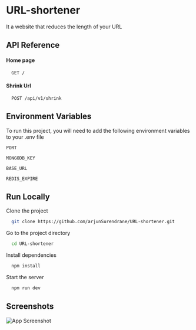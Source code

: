 
# URL-shortener


It a website that reduces the length of your URL


## API Reference

#### Home page

```http
  GET /
```



#### Shrink Url

```http
  POST /api/v1/shrink
```




## Environment Variables

To run this project, you will need to add the following environment variables to your .env file

`PORT`

`MONGODB_KEY`

`BASE_URL`

`REDIS_EXPIRE`
## Run Locally

Clone the project

```bash
  git clone https://github.com/arjunSurendrane/URL-shortener.git
```

Go to the project directory

```bash
  cd URL-shortener
```

Install dependencies

```bash
  npm install
```

Start the server

```bash
  npm run dev
```


## Screenshots

![App Screenshot](https://imgtr.ee/images/2023/03/21/qil0D.png)


